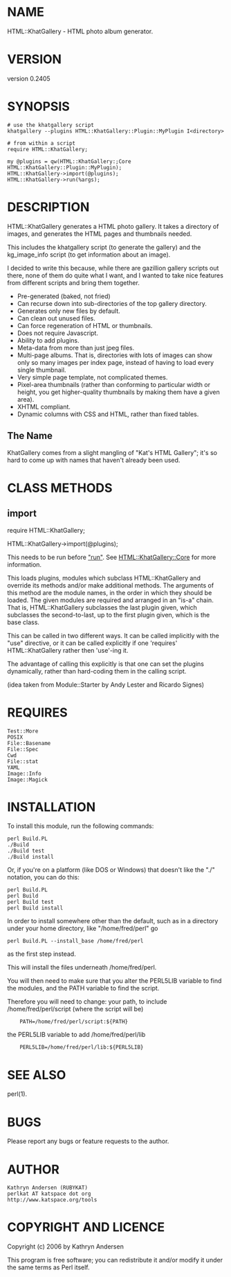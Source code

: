 # NAME

HTML::KhatGallery - HTML photo album generator.

# VERSION

version 0.2405

# SYNOPSIS

    # use the khatgallery script
    khatgallery --plugins HTML::KhatGallery::Plugin::MyPlugin I<directory>
    
    # from within a script
    require HTML::KhatGallery;

    my @plugins = qw(HTML::KhatGallery:;Core HTML::KhatGallery::Plugin::MyPlugin);
    HTML::KhatGallery->import(@plugins);
    HTML::KhatGallery->run(%args);

# DESCRIPTION

HTML::KhatGallery generates a HTML photo gallery.  It takes a directory
of images, and generates the HTML pages and thumbnails needed.

This includes the khatgallery script (to generate the gallery)
and the kg\_image\_info script (to get information about an image).

I decided to write this because, while there are gazillion gallery scripts
out there, none of them do quite what I want, and I wanted to take nice
features from different scripts and bring them together.

- Pre-generated (baked, not fried)
- Can recurse down into sub-directories of the top gallery directory.
- Generates only new files by default.
- Can clean out unused files.
- Can force regeneration of HTML or thumbnails.
- Does not require Javascript.
- Ability to add plugins.
- Meta-data from more than just jpeg files.
- Multi-page albums.  That is, directories with lots of images can show
only so many images per index page, instead of having to load every
single thumbnail.
- Very simple page template, not complicated themes.
- Pixel-area thumbnails (rather than conforming to particular width or
height, you get higher-quality thumbnails by making them have a given
area).
- XHTML compliant.
- Dynamic columns with CSS and HTML, rather than fixed tables.

## The Name

KhatGallery comes from a slight mangling of "Kat's HTML Gallery"; it's
so hard to come up with names that haven't already been used.

# CLASS METHODS

## import

require HTML::KhatGallery;

HTML::KhatGallery->import(@plugins);

This needs to be run before ["run"](#run).
See [HTML::KhatGallery::Core](https://metacpan.org/pod/HTML%3A%3AKhatGallery%3A%3ACore) for more information.

This loads plugins, modules which subclass HTML::KhatGallery and override its
methods and/or make additional methods.  The arguments of this method are the
module names, in the order in which they should be loaded.  The given modules
are required and arranged in an "is-a" chain.  That is, HTML::KhatGallery
subclasses the last plugin given, which subclasses the second-to-last, up to
the first plugin given, which is the base class.

This can be called in two different ways.  It can be called implicitly
with the "use" directive, or it can be called explicitly if one 'requires'
HTML::KhatGallery rather then 'use'-ing it.

The advantage of calling this explicitly is that one can set the
plugins dynamically, rather than hard-coding them in the calling
script.

(idea taken from Module::Starter by Andy Lester and Ricardo Signes)

# REQUIRES

    Test::More
    POSIX
    File::Basename
    File::Spec
    Cwd
    File::stat
    YAML
    Image::Info
    Image::Magick

# INSTALLATION

To install this module, run the following commands:

    perl Build.PL
    ./Build
    ./Build test
    ./Build install

Or, if you're on a platform (like DOS or Windows) that doesn't like the
"./" notation, you can do this:

    perl Build.PL
    perl Build
    perl Build test
    perl Build install

In order to install somewhere other than the default, such as
in a directory under your home directory, like "/home/fred/perl"
go

    perl Build.PL --install_base /home/fred/perl

as the first step instead.

This will install the files underneath /home/fred/perl.

You will then need to make sure that you alter the PERL5LIB variable to
find the modules, and the PATH variable to find the script.

Therefore you will need to change:
your path, to include /home/fred/perl/script (where the script will be)

        PATH=/home/fred/perl/script:${PATH}

the PERL5LIB variable to add /home/fred/perl/lib

        PERL5LIB=/home/fred/perl/lib:${PERL5LIB}

# SEE ALSO

perl(1).

# BUGS

Please report any bugs or feature requests to the author.

# AUTHOR

    Kathryn Andersen (RUBYKAT)
    perlkat AT katspace dot org
    http://www.katspace.org/tools

# COPYRIGHT AND LICENCE

Copyright (c) 2006 by Kathryn Andersen

This program is free software; you can redistribute it and/or modify it
under the same terms as Perl itself.
